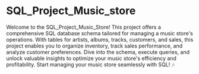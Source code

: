 # SQL_Project_Music_store
Welcome to the SQL_Project_Music_Store! This project offers a comprehensive SQL database schema tailored for managing a music store's operations. With tables for artists, albums, tracks, customers, and sales, this project enables you to organize inventory, track sales performance, and analyze customer preferences. Dive into the schema, execute queries, and unlock valuable insights to optimize your music store's efficiency and profitability. Start managing your music store seamlessly with SQL! 🎶
